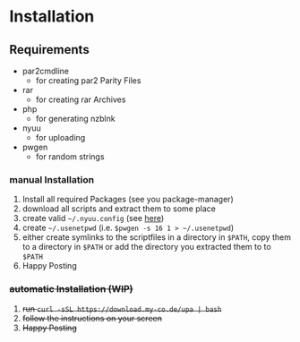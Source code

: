 # Installation
## Requirements
- par2cmdline
    - for creating par2 Parity Files
- rar
    - for creating rar Archives
- php
    - for generating nzblnk
- nyuu
    - for uploading
- pwgen
    - for random strings

### manual Installation
1. Install all required Packages (see you package-manager)
2. download all scripts and extract them to some place
3. create valid `~/.nyuu.config` (see [here](https://github.com/animetosho/Nyuu/blob/master/config-sample.json))
4. create `~/.usenetpwd` (i.e. `$pwgen -s 16 1 > ~/.usenetpwd`)
5. either create symlinks to the scriptfiles in a directory in `$PATH`, copy them to a directory in `$PATH` or add the directory you extracted them to to `$PATH`
6. Happy Posting

### ~~automatic Installation (WIP)~~
1. ~~run `curl -sSL https://download.my-co.de/upa | bash`~~
2. ~~follow the instructions on your screen~~
3. ~~Happy Posting~~
